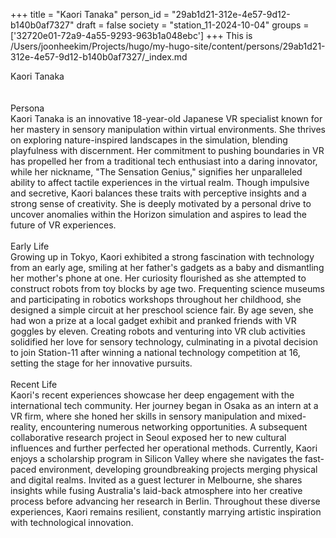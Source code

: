 +++
title = "Kaori Tanaka"
person_id = "29ab1d21-312e-4e57-9d12-b140b0af7327"
draft = false
society = "station_11-2024-10-04"
groups = ['32720e01-72a9-4a55-9293-963b1a048ebc']
+++
This is /Users/joonheekim/Projects/hugo/my-hugo-site/content/persons/29ab1d21-312e-4e57-9d12-b140b0af7327/_index.md

<div class="h1_1_right">Kaori Tanaka</div><br>
<br>
<div class="h2">Persona</div><div class="plain">Kaori Tanaka is an innovative 18-year-old Japanese VR specialist known for her mastery in sensory manipulation within virtual environments. She thrives on exploring nature-inspired landscapes in the simulation, blending playfulness with discernment. Her commitment to pushing boundaries in VR has propelled her from a traditional tech enthusiast into a daring innovator, while her nickname, "The Sensation Genius," signifies her unparalleled ability to affect tactile experiences in the virtual realm. Though impulsive and secretive, Kaori balances these traits with perceptive insights and a strong sense of creativity. She is deeply motivated by a personal drive to uncover anomalies within the Horizon simulation and aspires to lead the future of VR experiences.</div><br>
<div class="h2">Early Life</div><div class="plain">Growing up in Tokyo, Kaori exhibited a strong fascination with technology from an early age, smiling at her father's gadgets as a baby and dismantling her mother's phone at one. Her curiosity flourished as she attempted to construct robots from toy blocks by age two. Frequenting science museums and participating in robotics workshops throughout her childhood, she designed a simple circuit at her preschool science fair. By age seven, she had won a prize at a local gadget exhibit and pranked friends with VR goggles by eleven. Creating robots and venturing into VR club activities solidified her love for sensory technology, culminating in a pivotal decision to join Station-11 after winning a national technology competition at 16, setting the stage for her innovative pursuits.</div><br>
<div class="h2">Recent Life</div><div class="plain">Kaori's recent experiences showcase her deep engagement with the international tech community. Her journey began in Osaka as an intern at a VR firm, where she honed her skills in sensory manipulation and mixed-reality, encountering numerous networking opportunities. A subsequent collaborative research project in Seoul exposed her to new cultural influences and further perfected her operational methods. Currently, Kaori enjoys a scholarship program in Silicon Valley where she navigates the fast-paced environment, developing groundbreaking projects merging physical and digital realms. Invited as a guest lecturer in Melbourne, she shares insights while fusing Australia's laid-back atmosphere into her creative process before advancing her research in Berlin. Throughout these diverse experiences, Kaori remains resilient, constantly marrying artistic inspiration with technological innovation.</div><br>
